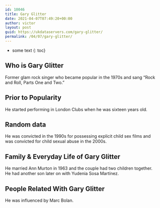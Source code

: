 ```yaml
---
id: 10046
title: Gary Glitter
date: 2021-04-07T07:49:20+00:00
author: victor
layout: post
guid: https://ukdataservers.com/gary-glitter/
permalink: /04/07/gary-glitter/
---
```


* some text
{: toc}


## Who is Gary Glitter



Former glam rock singer who became popular in the 1970s and sang &#8220;Rock and Roll, Parts One and Two.&#8221;

                
                
                
## Prior to Popularity



He started performing in London Clubs when he was sixteen years old.

                
                
                
## Random data



He was convicted in the 1990s for possessing explicit child sex films and was convicted for child sexual abuse in the 2000s.

                
                
                
## Family & Everyday Life of Gary Glitter



He married Ann Murton in 1963 and the couple had two children together. He had another son later on with Yudenia Sosa Martínez.

                
                
                
## People Related With Gary Glitter



He was influenced by Marc Bolan.

                
              
            
          
          
          